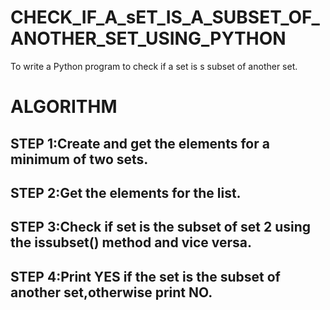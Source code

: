 # CHECK_IF_A_sET_IS_A_SUBSET_OF_ANOTHER_SET_USING_PYTHON
To write a Python program to check if a set is s subset of another set.

# ALGORITHM 
## STEP 1:Create and get the elements for a minimum of two sets.
## STEP 2:Get the elements for the list.
## STEP 3:Check if set is the subset of set 2 using the issubset() method and vice versa.
## STEP 4:Print YES if the set is the subset of another set,otherwise print NO.
